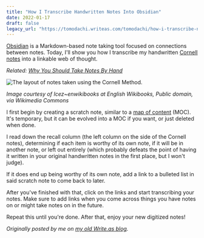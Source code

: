 ```yaml
---
title: "How I Transcribe Handwritten Notes Into Obsidian"
date: 2022-01-17
draft: false
legacy_url: "https://tomodachi.writeas.com/tomodachi/how-i-transcribe-notes-in-obsidian/"
---
```


[Obsidian](https://obsidian.md) is a Markdown-based note taking tool focused on connections between notes. Today, I'll show you how I transcribe my handwritten [Cornell notes](https://en.wikipedia.org/wiki/Cornell_Notes) into a linkable web of thought.

*Related: [Why You Should Take Notes By Hand](https://www.psychologytoday.com/us/blog/creative-leadership/201902/why-you-should-take-notes-hand)*

![The layout of notes taken using the Cornell Method.](https://upload.wikimedia.org/wikipedia/commons/4/4f/NotesCornell.png)

*Image courtesy of Icez~enwikibooks at English Wikibooks, Public domain, via Wikimedia Commons*

I first begin by creating a scratch note, similar to a [map of content](https://publish.obsidian.md/hub/05+-+Concepts/Maps+of+Content+(MOC)) (MOC). It's temporary, but it can be evolved into a MOC if you want, or just deleted when done. 

I read down the recall column (the left column on the side of the Cornell notes), determining if each item is worthy of its own note, if it will be in another note, or left out entirely (which probably defeats the point of having it written in your original handwritten notes in the first place, but I won't judge).

If it does end up being worthy of its own note, add a link to a bulleted list in said scratch note to come back to later.

After you've finished with that, click on the links and start transcribing your notes. Make sure to add links when you come across things you have notes on or might take notes on in the future.

Repeat this until you're done. After that, enjoy your new digitized notes!

*Originally posted by me on [my old Write.as blog](https://tomodachi.writeas.com).*